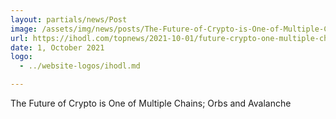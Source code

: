 ```yaml
---
layout: partials/news/Post
image: /assets/img/news/posts/The-Future-of-Crypto-is-One-of-Multiple-Chains-Orbs-and-Avalanche.png
url: https://ihodl.com/topnews/2021-10-01/future-crypto-one-multiple-chains-orbs-and-avalanche/
date: 1, October 2021
logo: 
  - ../website-logos/ihodl.md

---
```



The Future of Crypto is One of Multiple Chains; Orbs and Avalanche
